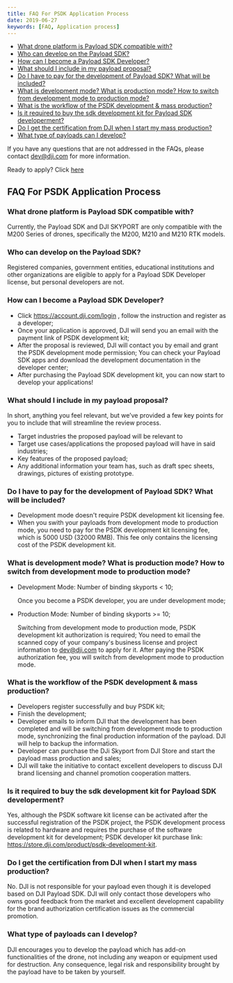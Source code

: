 ```yaml
---
title: FAQ For PSDK Application Process
date: 2019-06-27
keywords: [FAQ, Application process]
---
```


* [What drone platform is Payload SDK compatible with?](#what-drone-platform-is-payload-sdk-compatible-with)
* [Who can develop on the Payload SDK? ](#who-can-develop-on-the-payload-sdk)
* [How can I become a Payload SDK Developer?](#how-can-i-become-a-payload-sdk-developer)
* [What should I include in my payload proposal?](#what-should-i-include-in-my-payload-proposal)
* [Do I have to pay for the development of Payload SDK? What will be included?](#do-i-have-to-pay-for-the-development-of-payload-sdk-what-will-be-included)
* [What is development mode? What is production mode? How to switch from development mode to production mode? ](#what-is-development-mode-what-is-production-mode-how-to-switch-from-development-mode-to-production-mode)
* [What is the workflow of the PSDK development & mass production?](#what-is-the-workflow-of-the-psdk-development-mass-production)
* [Is it required to buy the sdk development kit for Payload SDK developerment?](#is-it-required-to-buy-the-sdk-development-kit-for-payload-sdk-developerment)
* [Do I get the certification from DJI when I start my mass production?](#do-i-get-the-certification-from-dji-when-i-start-my-mass-production)
* [What type of payloads can I develop?](#what-type-of-payloads-can-i-develop)

If you have any questions that are not addressed in the FAQs, please contact [dev@dji.com]() for more information.

Ready to apply? Click [here](https://developer.dji.com/payload-sdk/apply)

## FAQ For PSDK Application Process

### What drone platform is Payload SDK compatible with?

Currently, the Payload SDK and DJI SKYPORT are only compatible with the M200 Series of drones, specifically the M200, M210 and M210 RTK models.

### Who can develop on the Payload SDK? 

Registered companies, government entities, educational institutions and other organizations are eligible to apply for a Payload SDK Developer license, but personal developers are not.

### How can I become a Payload SDK Developer?

- Click https://account.dji.com/login , follow the instruction and register as a developer;
- Once your application is approved, DJI will send you an email with the payment link of PSDK development kit;
- After the proposal is reviewed, DJI will contact you by email and grant the PSDK development mode permission; You can check your Payload SDK apps and download the development documentation in the developer center;
- After purchasing the Payload SDK development kit, you can now start to develop your applications!

### What should I include in my payload proposal?

In short, anything you feel relevant, but we’ve provided a few key points for you to include that will streamline the review process.

- Target industries the proposed payload will be relevant to
- Target use cases/applications the proposed payload will have in said industries;
- Key features of the proposed payload;
- Any additional information your team has, such as draft spec sheets, drawings, pictures of existing prototype.

### Do I have to pay for the development of Payload SDK? What will be included?

- Development mode doesn't require PSDK development kit licensing fee.
- When you swith your payloads from development mode to production mode, you need to pay for the PSDK development kit licensing fee, which is 5000 USD (32000 RMB). This fee only contains the licensing cost of the PSDK development kit.

### What is development mode? What is production mode? How to switch from development mode to production mode? 
- Development Mode: Number of binding skyports < 10;

  Once you become a PSDK developer, you are under development mode;

- Production Mode: Number of binding skyports >= 10;

  Switching from development mode to production mode, PSDK development kit authorization is required; You need to email the scanned copy of your company's business license and project information to dev@dji.com to apply for it. After paying the PSDK authorization fee, you will switch from development mode to production mode.

### What is the workflow of the PSDK development & mass production?

- Developers register successfully and buy PSDK kit;
- Finish the development;
- Developer emails to inform DJI that the development has been completed and will be switching from development mode to production mode, synchronizing the final production information of the payload. DJI will help to backup the information.
- Developer can purchase the DJi Skyport from DJI Store and start the payload mass production and sales;
- DJI will take the initiative to contact excellent developers to discuss DJI brand licensing and channel promotion cooperation matters.

### Is it required to buy the sdk development kit for Payload SDK developerment?

  Yes, although the PSDK software kit license can be activated after the successful registration of the PSDK project, the PSDK development process is related to hardware and requires the purchase of the software development kit for development; PSDK developer kit purchase link: <https://store.dji.com/product/psdk-development-kit>.

### Do I get the certification from DJI when I start my mass production?

No. DJI is not responsible for your payload even though it is developed based on DJI Payload SDK. DJI will only contact those developers who owns good feedback from the market and excellent development capability for the brand authorization certification issues as the commercial promotion. 

### What type of payloads can I develop?

DJI encourages you to develop the payload which has add-on functionalities of the drone, not including any weapon or equipment used for destruction. Any consequence, legal risk and responsibility brought by the payload have to be taken by yourself. 

